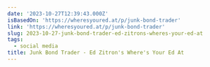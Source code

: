 ```yaml
---
date: '2023-10-27T12:39:43.000Z'
isBasedOn: 'https://wheresyoured.at/p/junk-bond-trader'
link: 'https://wheresyoured.at/p/junk-bond-trader'
slug: 2023-10-27-junk-bond-trader-ed-zitrons-wheres-your-ed-at
tags:
  - social media
title: Junk Bond Trader - Ed Zitron's Where's Your Ed At
---
```


